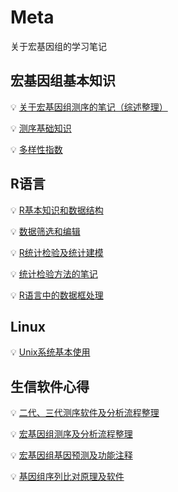 # Meta

关于宏基因组的学习笔记

## 宏基因组基本知识

:bulb: [关于宏基因组测序的笔记（综述整理）](https://github.com/Zhang-EK/Metagenome-markdown/blob/main/Metagenome%20.md)

:bulb: [测序基础知识](https://github.com/Zhang-EK/Metagenome-markdown/blob/main/宏基因组基础知识.md)

:bulb: [多样性指数](https://zhang-ek.github.io/2023/01/09/Alpha和Beta多样性/)

## R语言

:bulb:  [R基本知识和数据结构](https://github.com/Zhang-EK/Meta/blob/main/R_course1.R)

:bulb:  [数据筛选和编辑](https://github.com/Zhang-EK/Meta/blob/main/R_course2.R)

:bulb:  [R统计检验及统计建模](https://github.com/Zhang-EK/Meta/blob/main/R_course3.R)  

:bulb:  [统计检验方法的笔记](https://github.com/Zhang-EK/Meta/blob/main/test.method.md)

:bulb:  [R语言中的数据框处理](https://zhang-ek.github.io/2023/04/03/R语言中的数据框处理/)


## Linux

:bulb:  [Unix系统基本使用](https://zhang-ek.github.io/2022/12/01/Unix_intro/)  

## 生信软件心得
:bulb:  [二代、三代测序软件及分析流程整理](https://zhang-ek.github.io/2022/12/09/基因测序分析软件及流程（非meta）/)  

:bulb:  [宏基因组测序及分析流程整理](https://zhang-ek.github.io/2023/01/04/二代、三代宏基因组测序及分析流程/)  

:bulb:  [宏基因组基因预测及功能注释](https://zhang-ek.github.io/2023/01/16/宏基因组基因预测及功能注释/)  

:bulb:  [基因组序列比对原理及软件](https://zhang-ek.github.io/2023/01/18/基因序列比对/)  


